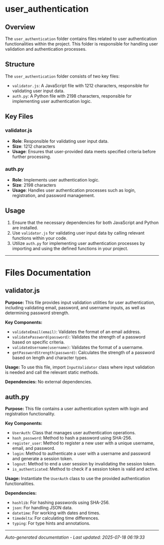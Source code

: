 # user_authentication

## Overview
The `user_authentication` folder contains files related to user authentication functionalities within the project. This folder is responsible for handling user validation and authentication processes.

## Structure
The `user_authentication` folder consists of two key files:
- `validator.js`: A JavaScript file with 1212 characters, responsible for validating user input data.
- `auth.py`: A Python file with 2198 characters, responsible for implementing user authentication logic.

## Key Files
### validator.js
- **Role**: Responsible for validating user input data.
- **Size**: 1212 characters
- **Usage**: Ensures that user-provided data meets specified criteria before further processing.

### auth.py
- **Role**: Implements user authentication logic.
- **Size**: 2198 characters
- **Usage**: Handles user authentication processes such as login, registration, and password management.

## Usage
1. Ensure that the necessary dependencies for both JavaScript and Python are installed.
2. Use `validator.js` for validating user input data by calling relevant functions within your code.
3. Utilize `auth.py` for implementing user authentication processes by importing and using the defined functions in your project.

---

# Files Documentation

## validator.js

**Purpose:** This file provides input validation utilities for user authentication, including validating email, password, and username inputs, as well as determining password strength.

**Key Components:**
- `validateEmail(email)`: Validates the format of an email address.
- `validatePassword(password)`: Validates the strength of a password based on specific criteria.
- `validateUsername(username)`: Validates the format of a username.
- `getPasswordStrength(password)`: Calculates the strength of a password based on length and character types.

**Usage:** To use this file, import `InputValidator` class where input validation is needed and call the relevant static methods.

**Dependencies:** No external dependencies.

## auth.py

**Purpose:** This file contains a user authentication system with login and registration functionality.

**Key Components:**
- `UserAuth`: Class that manages user authentication operations.
- `hash_password`: Method to hash a password using SHA-256.
- `register_user`: Method to register a new user with a unique username, email, and password.
- `login`: Method to authenticate a user with a username and password and generate a session token.
- `logout`: Method to end a user session by invalidating the session token.
- `is_authenticated`: Method to check if a session token is valid and active.

**Usage:** Instantiate the `UserAuth` class to use the provided authentication functionalities.

**Dependencies:**
- `hashlib`: For hashing passwords using SHA-256.
- `json`: For handling JSON data.
- `datetime`: For working with dates and times.
- `timedelta`: For calculating time differences.
- `typing`: For type hints and annotations.

---
*Auto-generated documentation - Last updated: 2025-07-18 06:19:33*
